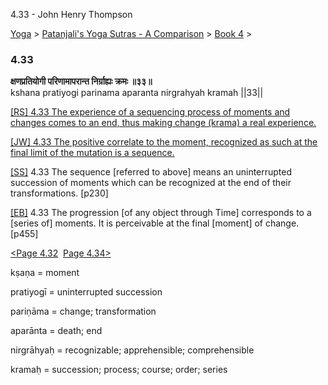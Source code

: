 4.33 - John Henry Thompson 

[Yoga](../../../yoga.html)‎ > ‎[Patanjali's Yoga Sutras - A Comparison](../../patanjani.html)‎ > ‎[Book 4](../book-4.html)‎ > ‎

### 4.33

**क्षणप्रतियोगी परिणामापरान्त निर्ग्राह्यः क्रमः ॥३३॥**  
kshana pratiyogi parinama aparanta nirgrahyah kramah ||33||  
  
  
[\[RS\] 4.33 The experience of a sequencing process of moments and changes comes to an end, thus making change (krama) a real experience.](http://www.ashtangayoga.info/source-texts/yoga-sutra-patanjali/chapter-4/item/kshana-pratiyogi-parinama-aparanta-nirgrahyah/)  
  
[\[JW\] 4.33 The positive correlate to the moment, recognized as such at the final limit of the mutation is a sequence.](http://books.google.com/books?id=YzFImjtOxUwC&pg=PA343&ci=44%2C1073%2C800%2C67&source=bookclip)  
  
[\[SS\]](http://www.amazon.com/Yoga-Sutras-Patanjali-Commentary-Satchidananda/dp/0932040381) 4.33 The sequence \[referred to above\] means an uninterrupted succession of moments which can be recognized at the end of their transformations. \[p230\]  
  
[\[EB\]](http://www.amazon.com/Yoga-Sutras-Patanjali-Translation-Commentary/dp/0865477361/ref=sr_1_1?ie=UTF8&s=books&qid=1250508322&sr=1-1) 4.33 The progression \[of any object through Time\] corresponds to a \[series of\] moments. It is perceivable at the final \[moment\] of change. \[p455\]  
  
  
[<Page 4.32](432.html)  [Page 4.34>](434.html)  

kṣaṇa = moment  
  
pratiyogī = uninterrupted succession  
  
pariṇāma = change; transformation  
  
aparānta = death; end  
  
nirgrāhyaḥ = recognizable; apprehensible; comprehensible  
  
kramaḥ = succession; process; course; order; series

